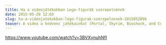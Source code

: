 ```yaml
---
title: Ha a videojátékokban Lego-figurák szerepelnének
date: 2015-05-28 12:03
slug: ha-a-videojatekokban-lego-figurak-szerepelnenek-201505289b
teaser: A video a kedvenc játékainkat (Portal, Skyrim, Bioshock, and Counter Strike) legós lövöldözős játékká alakítja át.
---
```


https://www.youtube.com/watch?v=3BVXynuhNfI
